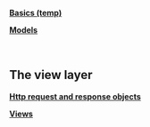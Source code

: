**[Basics (temp)](https://github.com/SethTucker/python-notes/blob/master/django/basics-temp.md)**  

**[Models](https://github.com/SethTucker/python-notes/blob/master/django/models.md)**  

<br>

## The view layer
**[Http request and response objects](https://github.com/SethTucker/python-notes/blob/master/django/http-objects.md)**

**[Views](https://github.com/SethTucker/python-notes/blob/master/django/views.md)**
